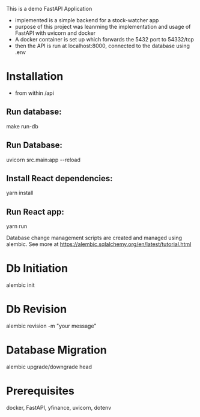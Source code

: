 This is a demo FastAPI Application

- implemented is a simple backend for a stock-watcher app
- purpose of this project was leanrning the implementation and usage of FastAPI with uvicorn and docker
- A docker container is set up which forwards the 5432 port to 54332/tcp
- then the API is run at localhost:8000, connected to the database using .env  

# Installation
- from within /api

Run database:
-----
make run-db


Run Database:
----
uvicorn src.main:app --reload


Install React dependencies:
-----
yarn install


Run React app:
------
yarn run



Database change management scripts are created and managed using alembic. See more at https://alembic.sqlalchemy.org/en/latest/tutorial.html

# Db Initiation
alembic init

# Db Revision
alembic revision -m "your message"

# Database Migration
alembic upgrade/downgrade head 



# Prerequisites
docker, FastAPI, yfinance, uvicorn, dotenv

